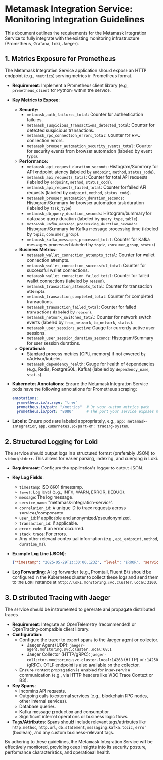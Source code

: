 # Metamask Integration Service: Monitoring Integration Guidelines

This document outlines the requirements for the Metamask Integration Service to fully integrate with the existing monitoring infrastructure (Prometheus, Grafana, Loki, Jaeger).

## 1. Metrics Exposure for Prometheus

The Metamask Integration Service application should expose an HTTP endpoint (e.g., `/metrics`) serving metrics in Prometheus format.

- **Requirement**: Implement a Prometheus client library (e.g., `prometheus_client` for Python) within the service.
- **Key Metrics to Expose**:
    - **Security:**
        - `metamask_auth_failures_total`: Counter for authentication failures.
        - `metamask_suspicious_transactions_detected_total`: Counter for detected suspicious transactions.
        - `metamask_rpc_connection_errors_total`: Counter for RPC connection errors.
        - `metamask_browser_automation_security_events_total`: Counter for security events from browser automation (labeled by event type).
    - **Performance:**
        - `metamask_api_request_duration_seconds`: Histogram/Summary for API endpoint latency (labeled by `endpoint`, `method`, `status_code`).
        - `metamask_api_requests_total`: Counter for total API requests (labeled by `endpoint`, `method`, `status_code`).
        - `metamask_api_requests_failed_total`: Counter for failed API requests (labeled by `endpoint`, `method`, `status_code`).
        - `metamask_browser_automation_duration_seconds`: Histogram/Summary for browser automation task duration (labeled by `task_type`).
        - `metamask_db_query_duration_seconds`: Histogram/Summary for database query duration (labeled by `query_type`, `table`).
        - `metamask_kafka_message_processing_duration_seconds`: Histogram/Summary for Kafka message processing time (labeled by `topic`, `consumer_group`).
        - `metamask_kafka_messages_processed_total`: Counter for Kafka messages processed (labeled by `topic`, `consumer_group`, `status`).
    - **Business Metrics:**
        - `metamask_wallet_connection_attempts_total`: Counter for wallet connection attempts.
        - `metamask_wallet_connection_successful_total`: Counter for successful wallet connections.
        - `metamask_wallet_connection_failed_total`: Counter for failed wallet connections (labeled by `reason`).
        - `metamask_transaction_attempts_total`: Counter for transaction attempts.
        - `metamask_transaction_completed_total`: Counter for completed transactions.
        - `metamask_transaction_failed_total`: Counter for failed transactions (labeled by `reason`).
        - `metamask_network_switches_total`: Counter for network switch events (labeled by `from_network`, `to_network`, `status`).
        - `metamask_user_sessions_active`: Gauge for currently active user sessions.
        - `metamask_user_session_duration_seconds`: Histogram/Summary for user session durations.
    - **Operational:**
        - Standard process metrics (CPU, memory) if not covered by cAdvisor/kubelet.
        - `metamask_dependency_health`: Gauge for health of dependencies (e.g., Redis, PostgreSQL, Kafka) (labeled by `dependency_name`, `status`).

- **Kubernetes Annotations**: Ensure the Metamask Integration Service pods have the following annotations for Prometheus scraping:
  ```yaml
  annotations:
    prometheus.io/scrape: "true"
    prometheus.io/path: "/metrics"  # Or your custom metrics path
    prometheus.io/port: "8080"      # The port your service exposes metrics on
  ```
- **Labels**: Ensure pods are labeled appropriately, e.g., `app: metamask-integration`, `app.kubernetes.io/part-of: trading-system`.

## 2. Structured Logging for Loki

The service should output logs in a structured format (preferably JSON) to `stdout`/`stderr`. This allows for easier parsing, indexing, and querying in Loki.

- **Requirement**: Configure the application's logger to output JSON.
- **Key Log Fields**:
    - `timestamp`: ISO 8601 timestamp.
    - `level`: Log level (e.g., INFO, WARN, ERROR, DEBUG).
    - `message`: The log message.
    - `service_name`: "metamask-integration-service".
    - `correlation_id`: A unique ID to trace requests across services/components.
    - `user_id`: If applicable and anonymized/pseudonymized.
    - `transaction_id`: If applicable.
    - `error_code`: If an error occurred.
    - `stack_trace`: For errors.
    - Any other relevant contextual information (e.g., `api_endpoint`, `method`, `duration_ms`).

- **Example Log Line (JSON)**:
  ```json
  {"timestamp": "2025-05-29T12:30:00.123Z", "level": "ERROR", "service_name": "metamask-integration-service", "message": "Failed to process transaction", "transaction_id": "xyz789", "error_code": "TXN_FAIL_005", "correlation_id": "abc123def456", "stack_trace": "..."}
  ```
- **Log Forwarding**: A log forwarder (e.g., Promtail, Fluent Bit) should be configured in the Kubernetes cluster to collect these logs and send them to the Loki instance at `http://loki.monitoring.svc.cluster.local:3100`.

## 3. Distributed Tracing with Jaeger

The service should be instrumented to generate and propagate distributed traces.

- **Requirement**: Integrate an OpenTelemetry (recommended) or OpenTracing-compatible client library.
- **Configuration**:
    - Configure the tracer to export spans to the Jaeger agent or collector.
        - Jaeger Agent (UDP): `jaeger-agent.monitoring.svc.cluster.local:6831`
        - Jaeger Collector (HTTP/gRPC): `jaeger-collector.monitoring.svc.cluster.local:14268` (HTTP) or `:14250` (gRPC). OTLP endpoint is also available on the collector.
    - Ensure context propagation is enabled for inter-service communication (e.g., via HTTP headers like W3C Trace Context or B3).
- **Key Spans**:
    - Incoming API requests.
    - Outgoing calls to external services (e.g., blockchain RPC nodes, other internal services).
    - Database queries.
    - Kafka message production and consumption.
    - Significant internal operations or business logic flows.
- **Tags/Attributes**: Spans should include relevant tags/attributes like `http.method`, `http.url`, `db.statement`, `messaging.kafka.topic`, `error` (boolean), and any custom business-relevant tags.

By adhering to these guidelines, the Metamask Integration Service will be effectively monitored, providing deep insights into its security posture, performance characteristics, and operational health.